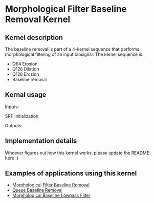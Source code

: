# Morphological Filter Baseline Removal Kernel

## Kernel description

The baseline removal is part of a 4-kernel sequence that performs morphological filtering of an input biosignal. The kernel sequence is:
* Q64 Erosion
* Q128 Dilation
* Q128 Erosion
* Baseline removal

## Kernal usage

Inputs:

SRF Initialization:

Outputs:


## Implementation details

Whoever figures out how this kernel works, please update the README here :)

## Examples of applications using this kernel

* [Morphological Filter Baseline Removal](https://eslgit.epfl.ch/esl/architectures-and-systems/accelerators/cgra/vwr2a_kernel_examples/-/tree/main/mf_baseline_rm/src/morph_filter.c)
* [Queue Baseline Removal](https://eslgit.epfl.ch/esl/architectures-and-systems/accelerators/cgra/vwr2a_kernel_examples/-/tree/main/queue_baseline_rm/src/morph_filter.c)
* [Morphological Baseline Lowpass Filter](https://eslgit.epfl.ch/esl/architectures-and-systems/accelerators/cgra/vwr2a_kernel_examples/-/tree/main/mf_baseline_lp_filter_cgra_1l/src/morph_filter.c)



